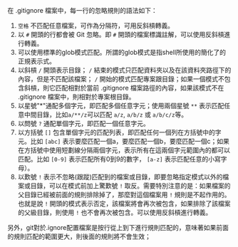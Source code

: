  在 .gitignore 檔案中，每一行的忽略規則的語法如下：
1. `空格` 不匹配任意檔案，可作為分隔符，可用反斜槓轉義。
1. 以 `#` 開頭的行都會被 Git 忽略。即 `#` 開頭的檔案標識註解，可以使用反斜槓進行轉義。
1. 可以使用標準的glob模式匹配。所謂的glob模式是指shell所使用的簡化了的正規表示式。
1. 以斜槓 `/` 開頭表示目錄； `/` 結束的模式只匹配資料夾以及在該資料夾路徑下的內容，但是不匹配該檔案； `/` 開始的模式匹配專案跟目錄；如果一個模式不包含斜槓，則它匹配相對於當前 .gitignore 檔案路徑的內容，如果該模式不在 .gitignore 檔案中，則相對於專案根目錄。
1. 以星號"*"通配多個字元，即匹配多個任意字元；使用兩個星號 `**` 表示匹配任意中間目錄，比如`a/**/z`可以匹配 `a/z`, `a/b/z` 或 `a/b/c/z`等。
1. 以問號 `?` 通配單個字元，即匹配一個任意字元。
1. 以方括號 `[]` 包含單個字元的匹配列表，即匹配任何一個列在方括號中的字元。比如 `[abc]` 表示要麼匹配一個a，要麼匹配一個b，要麼匹配一個c；如果在方括號中使用短劃線分隔兩個字元，表示所有在這兩個字元範圍內的都可以匹配。比如 `[0-9]` 表示匹配所有0到9的數字， `[a-z]` 表示匹配任意的小寫字母）。
1. 以歎號 `!` 表示不忽略(跟蹤)匹配到的檔案或目錄，即要忽略指定模式以外的檔案或目錄，可以在模式前加上驚歎號 `!` 取反。需要特別注意的是：如果檔案的父目錄已經被前面的規則排除掉了，那麼對這個檔案用 `!` 規則是不起作用的。也就是說 `!` 開頭的模式表示否定，該檔案將會再次被包含，如果排除了該檔案的父級目錄，則使用 `!` 也不會再次被包含。可以使用反斜槓進行轉義。

另外，git對於.ignore配置檔案是按行從上到下進行規則匹配的，意味著如果前面的規則匹配的範圍更大，則後面的規則將不會生效；
